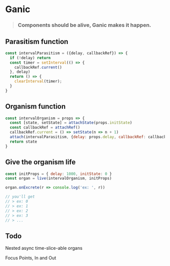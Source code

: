 # Ganic

> ### Components should be alive, Ganic makes it happen.

## Parasitism function
```javascript
const intervalParasitism = ({delay, callbackRef}) => {
  if (!delay) return
  const timer = setInterval(() => {
    callbackRef.current()
  }, delay)
  return () => {
    clearInterval(timer);
  }
}
```

## Organism function
```javascript
const intervalOrganism = props => {
  const [state, setState] = attachState(props.initState)
  const callbackRef = attachRef()
  callbackRef.current = () => setState(n => n + 1)
  attach(intervalParasitism, {delay: props.delay, callbackRef: callbackRef})
  return state
}
```

## Give the organism life
```javascript
const initProps = { delay: 1000, initState: 0 }
const organ = live(intervalOrganism, initProps)

organ.onExcrete(r => console.log('ex: ', r))

// you'll get
// > ex: 0
// > ex: 1
// > ex: 2
// > ex: 3
// > ...
```

## Todo

Nested async time-slice-able organs

Focus Points, In and Out
